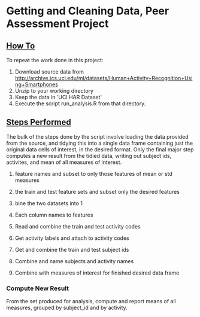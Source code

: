 # Getting and Cleaning Data, Peer Assessment Project

## <u>How To</u>
To repeat the work done in this project:

1. Download source data from http://archive.ics.uci.edu/ml/datasets/Human+Activity+Recognition+Using+Smartphones
2. Unzip to your working directory
4. Keep the data in 'UCI HAR Dataset'
3. Execute the script run_analysis.R from that directory.

## <u>Steps Performed</u>
The bulk of the steps done by the script involve loading the data provided from the source, and tidying this into a single data frame containing just the original data cells of interest, in the desired format.  Only the final major step computes a new result from the tidied data, writing out subject ids, activites, and mean of all measures of interest.


1.  feature names and subset to only those features of mean or std measures

2.  the train and test feature sets and subset only the desired features

3. bine the two datasets into 1

4. Each column names to features

5. Read and combine the train and test activity codes

6. Get activity labels and attach to activity codes

7. Get and combine the train and test subject ids

8. Combine and name subjects and activity names

9. Combine with measures of interest for finished desired data frame

### Compute New Result
From the set produced for analysis, compute and report means of all measures, grouped by subject_id and by activity.

